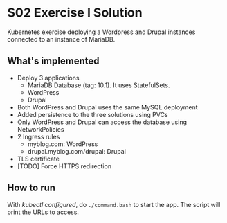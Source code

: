 # S02 Exercise I Solution

Kubernetes exercise deploying a Wordpress and Drupal instances connected to an instance of MariaDB.

## What's implemented

* Deploy 3 applications
    * MariaDB Database (tag: 10.1). It uses StatefulSets.
    * WordPress
    * Drupal
* Both WordPress and Drupal uses the same MySQL deployment
* Added persistence to the three solutions using PVCs  
* Only WordPress and Drupal can access the database using NetworkPolicies
* 2 Ingress rules
    * myblog.com: WordPress
    * drupal.myblog.com/drupal: Drupal
* TLS certificate
* [TODO] Force HTTPS redirection

## How to run

With *kubectl configured*, do `./command.bash` to start the app. The script will print the URLs to access.
